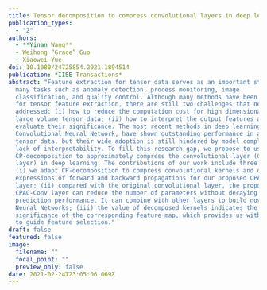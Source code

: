 ```yaml
---
title: Tensor decomposition to compress convolutional layers in deep learning
publication_types:
  - "2"
authors:
  - **Yinan Wang**
  - Weihong “Grace” Guo
  - Xiaowei Yue
doi: 10.1080/24725854.2021.1894514
publication: *IISE Transactions*
abstract: "Feature extraction for tensor data serves as an important step in
  many tasks such as anomaly detection, process monitoring, image
  classification, and quality control. Although many methods have been proposed
  for tensor feature extraction, there are still two challenges that need to be
  addressed: (i) how to reduce the computation cost for high dimensional and
  large volume tensor data; (ii) how to interpret the output features and
  evaluate their significance. The most recent methods in deep learning, such as
  Convolutional Neural Network, have shown outstanding performance in analyzing
  tensor data, but their wide adoption is still hindered by model complexity and
  lack of interpretability. To fill this research gap, we propose to use
  CP-decomposition to approximately compress the convolutional layer (CPAC-Conv
  layer) in deep learning. The contributions of our work include three aspects:
  (i) we adapt CP-decomposition to compress convolutional kernels and derive the
  expressions of forward and backward propagations for our proposed CPAC-Conv
  layer; (ii) compared with the original convolutional layer, the proposed
  CPAC-Conv layer can reduce the number of parameters without decaying
  prediction performance. It can combine with other layers to build novel Deep
  Neural Networks; (iii) the value of decomposed kernels indicates the
  significance of the corresponding feature map, which provides us with insights
  to guide feature selection."
draft: false
featured: false
image:
  filename: ""
  focal_point: ""
  preview_only: false
date: 2021-02-24T23:05:06.069Z
---
```


